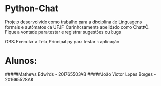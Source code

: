 # Python-Chat
Projeto desenvolvido como trabalho para a disciplina de Linguagens formais e autômatos da UFJF. Carinhosamente apelidado como ChatttÔ.
Fique a vontade para testar e registrar sugestões ou bugs

OBS: Executar a Tela_Principal.py para testar a aplicação

# Alunos:
#####Mathews Edwirds - 201765503AB
#####João Victor Lopes Borges - 201665528AB
